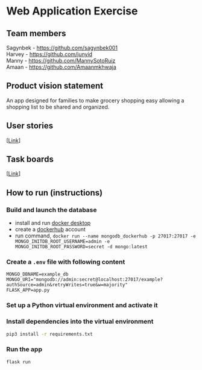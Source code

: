 # Web Application Exercise

## Team members
Sagynbek - https://github.com/sagynbek001 \
Harvey - https://github.com/junyid \
Manny - https://github.com/MannySotoRuiz \
Amaan - https://github.com/Amaanmkhwaja

## Product vision statement

An app designed for families to make grocery shopping easy allowing a shopping list to be shared and organized.

## User stories

[[Link](https://github.com/software-students-fall2022/web-app-exercise-team-16-1/issues)]

## Task boards

[[Link](https://github.com/software-students-fall2022/web-app-exercise-team-16-1/projects)]

## How to run (instructions)

### Build and launch the database

- install and run [docker desktop](https://www.docker.com/get-started)
- create a [dockerhub](https://hub.docker.com/signup) account
- run command, `docker run --name mongodb_dockerhub -p 27017:27017 -e MONGO_INITDB_ROOT_USERNAME=admin -e MONGO_INITDB_ROOT_PASSWORD=secret -d mongo:latest`

### Create a `.env` file with following content

```
MONGO_DBNAME=example_db
MONGO_URI="mongodb://admin:secret@localhost:27017/example?authSource=admin&retryWrites=true&w=majority"
FLASK_APP=app.py
```

### Set up a Python virtual environment and activate it

### Install dependencies into the virtual environment

```bash
pip3 install -r requirements.txt
```

### Run the app

`flask run`
